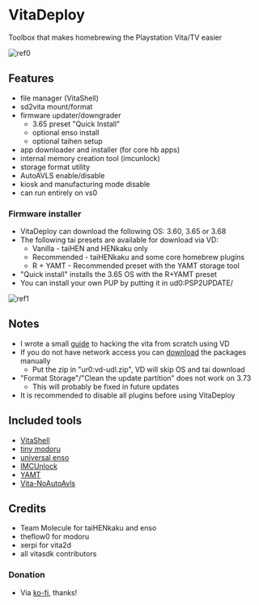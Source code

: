 # VitaDeploy
Toolbox that makes homebrewing the Playstation Vita/TV easier

![ref0](https://github.com/SKGleba/VitaDeploy/raw/main/screenshots/main_menu.png)

## Features
- file manager (VitaShell)
- sd2vita mount/format
- firmware updater/downgrader
  - 3.65 preset "Quick Install"
  - optional enso install
  - optional taihen setup
- app downloader and installer (for core hb apps)
- internal memory creation tool (imcunlock)
- storage format utility
- AutoAVLS enable/disable
- kiosk and manufacturing mode disable
- can run entirely on vs0

### Firmware installer
- VitaDeploy can download the following OS: 3.60, 3.65 or 3.68
- The following tai presets are available for download via VD:
  - Vanilla - taiHEN and HENkaku only
  - Recommended - taiHENkaku and some core homebrew plugins
  - R + YAMT - Recommended preset with the YAMT storage tool
- "Quick install" installs the 3.65 OS with the R+YAMT preset
- You can install your own PUP by putting it in ud0:PSP2UPDATE/

![ref1](https://github.com/SKGleba/VitaDeploy/raw/main/screenshots/install_os_pup.png)

## Notes
- I wrote a small [guide](https://hackmyvita.gitbook.io/start) to hacking the vita from scratch using VD
- If you do not have network access you can [download](https://mega.nz/folder/egoijADB#aBS8os-NEToqbLcrysjwiw) the packages manually
  - Put the zip in "ur0:vd-udl.zip", VD will skip OS and tai download
- "Format Storage"/"Clean the update partition" does not work on 3.73
  - This will probably be fixed in future updates
- It is recommended to disable all plugins before using VitaDeploy

## Included tools
- [VitaShell](https://github.com/TheOfficialFloW/VitaShell)
- [tiny modoru](https://github.com/SKGleba/modoru/tree/tiny)
- [universal enso](https://github.com/SKGleba/enso)
- [IMCUnlock](https://github.com/SKGleba/IMCUnlock)
- [YAMT](https://github.com/SKGleba/yamt-vita)
- [Vita-NoAutoAvls](https://github.com/SKGleba/VITA-NoAutoAvls)

## Credits
- Team Molecule for taiHENkaku and enso
- theflow0 for modoru
- xerpi for vita2d
- all vitasdk contributors

### Donation
- Via [ko-fi](https://ko-fi.com/skgleba), thanks!
